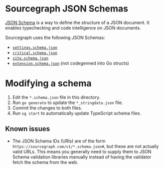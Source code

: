 # Sourcegraph JSON Schemas

[JSON Schema](http://json-schema.org/) is a way to define the structure of a JSON document. It enables typechecking and code intelligence on JSON documents.

Sourcegraph uses the following JSON Schemas:

- [`settings.schema.json`](./settings.schema.json)
- [`critical.schema.json`](./critical.schema.json)
- [`site.schema.json`](./site.schema.json)
- [`extension.schema.json`](../client/shared/src/schema/extension.schema.json) (not codegenned into Go structs)

# Modifying a schema

1.  Edit the `*.schema.json` file in this directory.
1.  Run `go generate` to update the `*_stringdata.json` file.
1.  Commit the changes to both files.
1.  Run `sg start` to automatically update TypeScript schema files.

## Known issues

- The JSON Schema IDs (URIs) are of the form `https://sourcegraph.com/v1/*.schema.json#`, but these are not actually valid URLs. This means you generally need to supply them to JSON Schema validation libraries manually instead of having the validator fetch the schema from the web.

